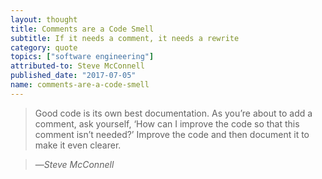 ```yaml
---
layout: thought
title: Comments are a Code Smell
subtitle: If it needs a comment, it needs a rewrite
category: quote
topics: ["software engineering"]
attributed-to: Steve McConnell
published_date: "2017-07-05"
name: comments-are-a-code-smell
---
```

> Good code is its own best documentation. As you’re about to add a comment, ask
> yourself, ‘How can I improve the code so that this comment isn’t needed?’
> Improve the code and then document it to make it even clearer.

>
> &mdash;<cite>Steve McConnell</cite>

